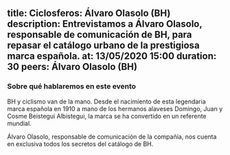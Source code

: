 title: Ciclosferos: Álvaro Olasolo (BH)
description: Entrevistamos a Álvaro Olasolo, responsable de comunicación de BH, para repasar el catálogo urbano de la prestigiosa marca española.
at: 13/05/2020 15:00
duration: 30
peers: Álvaro Olasolo (BH)
----
### Sobre qué hablaremos en este evento

BH y ciclismo van de la mano. Desde el nacimiento de esta legendaria marca española en 1910 a mano de los hermanos alaveses Domingo, Juan y Cosme Beistegui Albistegui, la marca se ha convertido en un referente mundial. 

Álvaro Olasolo, responsable de comunicación de la compañía, nos cuenta en exclusiva todos los secretos del catálogo de BH. 
